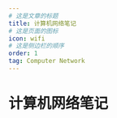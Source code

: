 ```yaml
---
# 这是文章的标题
title: 计算机网络笔记
# 这是页面的图标
icon: wifi
# 这是侧边栏的顺序
order: 1
tag: Computer Network
---
```

# 计算机网络笔记